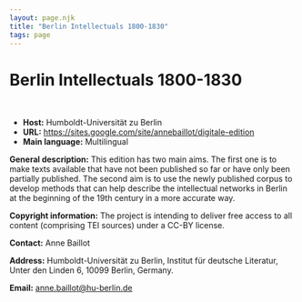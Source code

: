 ```yaml
---
layout: page.njk
title: "Berlin Intellectuals 1800-1830"
tags: page
---
```

# Berlin Intellectuals 1800-1830



 
 


* **Host:** Humboldt-Universität zu Berlin
* **URL:** <https://sites.google.com/site/annebaillot/digitale-edition>
* **Main language:** Multilingual


**General description:** This edition has two main aims. The first
 one is to make texts available that have not been published
 so far or have only been partially published. The second
 aim is to use the newly published corpus to develop methods
 that can help describe the intellectual networks in Berlin
 at the beginning of the 19th century in a more accurate
 way.
 
 **Copyright information:** The project is intending to deliver free
 access to all content (comprising TEI sources) under a CC-BY
 license.
 
 **Contact:** Anne Baillot
 
 **Address:** Humboldt-Universität zu Berlin, Institut für deutsche Literatur, Unter den Linden
 6, 10099 Berlin, Germany.
 
 **Email:** [anne.baillot@hu-berlin.de](mailto:anne.baillot@hu-berlin.de)
